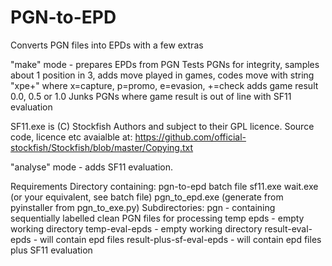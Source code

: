 # PGN-to-EPD
Converts PGN files into EPDs with a few extras

"make" mode - prepares EPDs from PGN
Tests PGNs for integrity, 
samples about 1 position in 3, 
adds move played in games, 
codes move with string "xpe+" where x=capture, p=promo, e=evasion, +=check
adds game result 0.0, 0.5 or 1.0
Junks PGNs where game result is out of line with SF11 evaluation

SF11.exe is (C) Stockfish Authors and subject to their GPL licence. 
Source code, licence etc avaialble at:
https://github.com/official-stockfish/Stockfish/blob/master/Copying.txt

"analyse" mode - adds SF11 evaluation.

Requirements
Directory containing:
pgn-to-epd batch file 
sf11.exe
wait.exe (or your equivalent, see batch file)
pgn_to_epd.exe (generate from pyinstaller from pgn_to_exe.py)
Subdirectories:
pgn - containing sequentially labelled clean PGN files for processing
temp epds - empty working directory
temp-eval-epds - empty working directory
result-eval-epds - will contain epd files
result-plus-sf-eval-epds - will contain epd files plus SF11 evaluation
